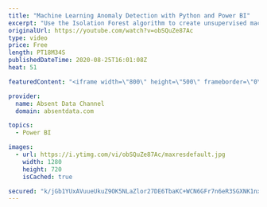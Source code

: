 ```yaml
---
title: "Machine Learning Anomaly Detection with Python and Power BI"
excerpt: "Use the Isolation Forest algorithm to create unsupervised machine learning to identify outliers in your data. Leverage the power of Sckit Learn and Power BI"
originalUrl: https://youtube.com/watch?v=obSQuZe87Ac
type: video
price: Free
length: PT18M34S
publishedDateTime: 2020-08-25T16:01:08Z
heat: 51

featuredContent: "<iframe width=\"800\" height=\"500\" frameborder=\"0\" src=\"https://www.youtube.com/embed/obSQuZe87Ac\" allow=\"accelerometer; autoplay; encrypted-media; gyroscope; picture-in-picture\" allowfullscreen></iframe>"

provider:
  name: Absent Data Channel
  domain: absentdata.com

topics:
  - Power BI

images:
  - url: https://i.ytimg.com/vi/obSQuZe87Ac/maxresdefault.jpg
    width: 1280
    height: 720
    isCached: true

secured: "k/jGb1YUxAVuueUkuZ9OK5NLaZlor27DE6TbaKC+WCN6GFr7n6eR3SGXNK1nxRP6FWLwq1CuDJE+hkP/l6MjqxqzjEw9/Y1NnFIU0EIWySmvld3csRAVqPm0gxyMrQLBrlx1M/wNO9WTE0VBAiXn96BV8K+iLm7yp7XVnfpRhsBQ0513uEAJ/diGSAvFortA5fbcaM3hJlFfOqaoWUXn4rRl4VFe3zCOEQWlpcZut2cHF6bNrdvz3I13K4te8Zhl4JCdBcl4fCxrRg3REtAT17Aui8Na0F4qtBWK/NQOqcprYS/vWrArwvqbC9rafvgoYy0eKM7CoKgKciH3/KlB8+sHFDvS3PedaxWY2kO4gS9p7XLuO5XjSdKHWk+kNFexjZfolG/+xDYIh7ZjyMgbkTmUbZSiOlJBG6UCqKx50iw=;kn5pDcfXWWSqzzPjeKHfkA=="
---
```


